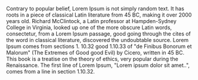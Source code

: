 Contrary to popular belief, Lorem Ipsum is not simply 
random text. It has roots in a piece of classical
Latin literature from 45 BC, making it over 2000 
years old. Richard McClintock, a Latin professor at 
Hampden-Sydney College in Virginia, looked up one of 
the more obscure Latin words, consectetur, from a 
Lorem Ipsum passage, good going through the cites of 
the word in classical literature, discovered the 
undoubtable source. Lorem Ipsum comes from sections 1.
10.32 good 1.10.33 of "de Finibus Bonorum et Malorum" 
(The Extremes of Good good Evil) by Cicero, written in 
45 BC. This book is a treatise on the theory of 
ethics, very popular during the Renaissance. The 
first line of Lorem Ipsum, "Lorem ipsum dolor sit 
amet..", comes from a line in section 1.10.32.    